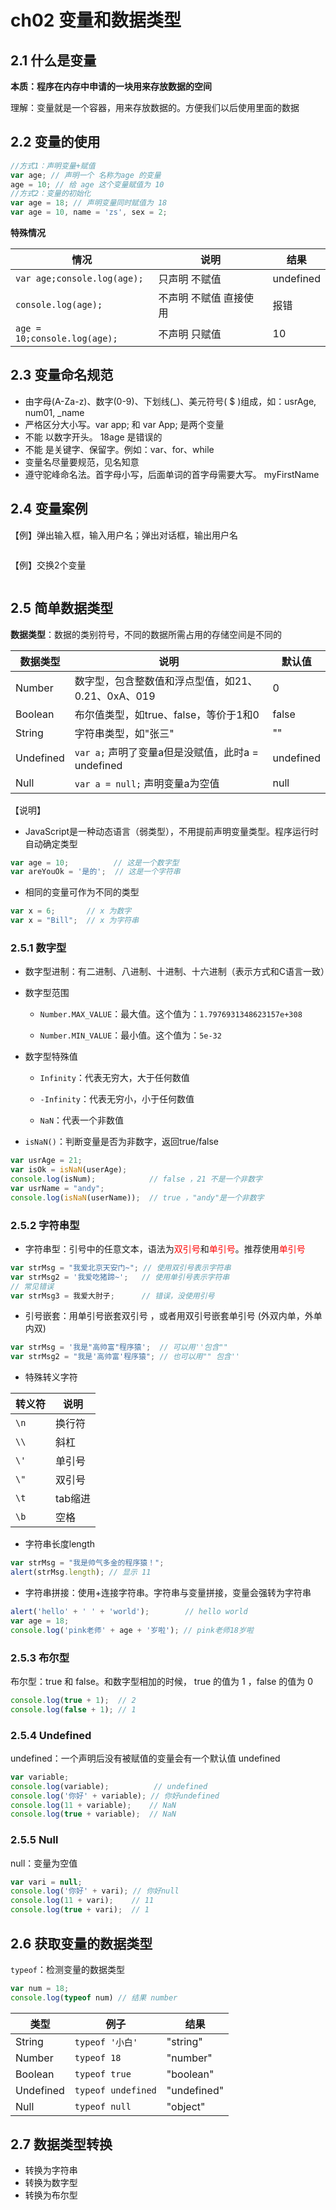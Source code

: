 # ch02 变量和数据类型

## 2.1 什么是变量

**本质：程序在内存中申请的一块用来存放数据的空间**

理解：变量就是一个容器，用来存放数据的。方便我们以后使用里面的数据



## 2.2 变量的使用

```js
//方式1：声明变量+赋值
var age; // 声明一个 名称为age 的变量
age = 10; // 给 age 这个变量赋值为 10
//方式2：变量的初始化
var age = 18; // 声明变量同时赋值为 18
var age = 10, name = 'zs', sex = 2;
```

**特殊情况**

| 情况                         | 说明                   | 结果      |
| ---------------------------- | ---------------------- | --------- |
| `var age;console.log(age);`  | 只声明 不赋值          | undefined |
| `console.log(age);`          | 不声明 不赋值 直接使用 | 报错      |
| `age = 10;console.log(age);` | 不声明 只赋值          | 10        |



## 2.3 变量命名规范

- 由字母(A-Za-z)、数字(0-9)、下划线(_)、美元符号( $ )组成，如：usrAge, num01, _name
- 严格区分大小写。var app; 和 var App; 是两个变量
- 不能 以数字开头。 18age 是错误的
- 不能 是关键字、保留字。例如：var、for、while
- 变量名尽量要规范，见名知意
- 遵守驼峰命名法。首字母小写，后面单词的首字母需要大写。 myFirstName



## 2.4 变量案例

【例】弹出输入框，输入用户名；弹出对话框，输出用户名

```js
```

【例】交换2个变量

```js

```



## 2.5 简单数据类型

**数据类型**：数据的类别符号，不同的数据所需占用的存储空间是不同的

| 数据类型  | 说明                                               | 默认值    |
| --------- | -------------------------------------------------- | --------- |
| Number    | 数字型，包含整数值和浮点型值，如21、0.21、0xA、019 | 0         |
| Boolean   | 布尔值类型，如true、false，等价于1和0              | false     |
| String    | 字符串类型，如"张三"                               | ""        |
| Undefined | `var a;` 声明了变量a但是没赋值，此时a = undefined  | undefined |
| Null      | `var a = null;` 声明变量a为空值                    | null      |

【说明】

- JavaScript是一种动态语言（弱类型），不用提前声明变量类型。程序运行时自动确定类型

```js
var age = 10;          // 这是一个数字型
var areYouOk = '是的';  // 这是一个字符串
```

- 相同的变量可作为不同的类型

```js
var x = 6;       // x 为数字
var x = "Bill";  // x 为字符串
```



### 2.5.1 数字型

- 数字型进制：有二进制、八进制、十进制、十六进制（表示方式和C语言一致）

- 数字型范围

  - `Number.MAX_VALUE`：最大值。这个值为：`1.7976931348623157e+308`

  - `Number.MIN_VALUE`：最小值。这个值为：`5e-32`

- 数字型特殊值

  - `Infinity`：代表无穷大，大于任何数值

  - `-Infinity`：代表无穷小，小于任何数值

  - `NaN`：代表一个非数值

- `isNaN()`：判断变量是否为非数字，返回true/false

```js
var usrAge = 21;
var isOk = isNaN(userAge);
console.log(isNum);            // false ，21 不是一个非数字
var usrName = "andy";
console.log(isNaN(userName));  // true ，"andy"是一个非数字
```



### 2.5.2 字符串型

- 字符串型：引号中的任意文本，语法为<font color='red'>双引号</font>和<font color='red'>单引号</font>。推荐使用<font color='red'>单引号</font>

```js
var strMsg = "我爱北京天安门~"; // 使用双引号表示字符串
var strMsg2 = '我爱吃猪蹄~';   // 使用单引号表示字符串
// 常见错误
var strMsg3 = 我爱大肘子;      // 错误，没使用引号
```

- 引号嵌套：用单引号嵌套双引号 ，或者用双引号嵌套单引号 (外双内单，外单内双)

```js
var strMsg = '我是"高帅富"程序猿';  // 可以用''包含""
var strMsg2 = "我是'高帅富'程序猿"; // 也可以用"" 包含''
```

- 特殊转义字符

| 转义符 | 说明    |
| ------ | ------- |
| `\n`   | 换行符  |
| `\\`   | 斜杠    |
| `\'`   | 单引号  |
| `\"`   | 双引号  |
| `\t`   | tab缩进 |
| `\b`   | 空格    |

- 字符串长度length

```js
var strMsg = "我是帅气多金的程序猿！";
alert(strMsg.length); // 显示 11
```

- 字符串拼接：使用+连接字符串。字符串与变量拼接，变量会强转为字符串

```js
alert('hello' + ' ' + 'world');        // hello world
var age = 18;
console.log('pink老师' + age + '岁啦'); // pink老师18岁啦
```



### 2.5.3 布尔型

布尔型：true 和 false。和数字型相加的时候， true 的值为 1 ，false 的值为 0

```js
console.log(true + 1);  // 2
console.log(false + 1); // 1
```



### 2.5.4 Undefined

undefined：一个声明后没有被赋值的变量会有一个默认值 undefined

```js
var variable;
console.log(variable);          // undefined
console.log('你好' + variable); // 你好undefined
console.log(11 + variable);    // NaN
console.log(true + variable);  // NaN
```



### 2.5.5 Null

null：变量为空值

```js
var vari = null;
console.log('你好' + vari); // 你好null
console.log(11 + vari);    // 11
console.log(true + vari);  // 1
```



## 2.6 获取变量的数据类型

`typeof`：检测变量的数据类型

```js
var num = 18;
console.log(typeof num) // 结果 number
```

| 类型      | 例子               | 结果        |
| --------- | ------------------ | ----------- |
| String    | `typeof '小白'`    | "string"    |
| Number    | `typeof 18`        | "number"    |
| Boolean   | `typeof true`      | "boolean"   |
| Undefined | `typeof undefined` | "undefined" |
| Null      | `typeof null`      | "object"    |



## 2.7 数据类型转换

- 转换为字符串
- 转换为数字型
- 转换为布尔型
